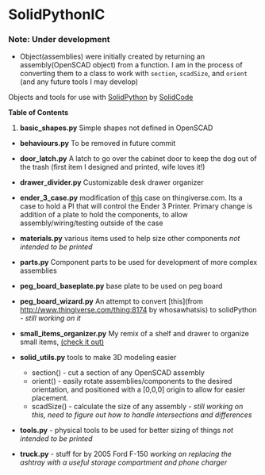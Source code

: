 # SolidPythonIC

### Note: Under development
* Object(assemblies) were initially created by returning an assembly(OpenSCAD object) from a function.  I am in the process of converting them to a class to work with `section`, `scadSize`, and `orient` (and any future tools I may develop)

Objects and tools for use with [SolidPython](https://github.com/SolidCode/SolidPython) by [SolidCode](https://github.com/SolidCode)

**Table of Contents**

1. **basic_shapes.py**
Simple shapes not defined in OpenSCAD

* **behaviours.py**
To be removed in future commit

* **door_latch.py**
A latch to go over the cabinet door to keep the dog out of the trash (first item I designed and printed, wife loves it!)

* **drawer_divider.py**
Customizable desk drawer organizer

* **ender_3_case.py**
modification of [this](https://www.thingiverse.com/thing:3063845) case on thingiverse.com.  Its a case to hold a PI that will control the Ender 3 Printer.  Primary change is addition of a plate to hold the components, to allow assembly/wiring/testing outside of the case

* **materials.py**
various items used to help size other components *not intended to be printed*

* **parts.py**
Component parts to be used for development of more complex assemblies

* **peg_board_baseplate.py**
base plate to be used on peg board

* **peg_board_wizard.py**
An attempt to convert [this](from http://www.thingiverse.com/thing:8174 by whosawhatsis) to solidPython - *still working on it*

* **small_items_organizer.py**
My remix of a shelf and drawer to organize small items, [(check it out)](https://www.thingiverse.com/thing:3328888)

* **solid_utils.py**
tools to make 3D modeling easier
  * section() - cut a section of any OpenSCAD assembly
  * orient() - easily rotate assemblies/components to the desired orientation, and positioned with a [0,0,0] origin to allow for easier placement.
  * scadSize() - calculate the size of any assembly - *still working on this, need to figure out how to handle intersections and differences*

* **tools.py** - physical tools to be used for better sizing of things *not intended to be printed*

* **truck.py** - stuff for by 2005 Ford F-150 *working on replacing the ashtray with a useful storage compartment and phone charger*
